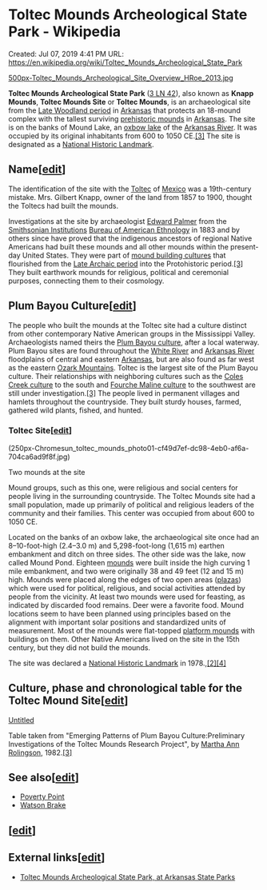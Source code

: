 # Toltec Mounds Archeological State Park - Wikipedia

Created: Jul 07, 2019 4:41 PM
URL: https://en.wikipedia.org/wiki/Toltec_Mounds_Archeological_State_Park

[500px-Toltec_Mounds_Archeological_Site_Overview_HRoe_2013.jpg](500px-Toltec_Mounds_Archeological_Site_Overview_HRoe_2013-4173d9e7-f343-4c78-9acb-9a8e9727aced.jpg)

**Toltec Mounds Archeological State Park** ([3 LN 42](https://en.wikipedia.org/wiki/Smithsonian_trinomial)), also known as **Knapp Mounds**, **Toltec Mounds Site** or **Toltec Mounds**, is an archaeological site from the [Late Woodland period](https://en.wikipedia.org/wiki/Woodland_period) in [Arkansas](https://en.wikipedia.org/wiki/Arkansas) that protects an 18-mound complex with the tallest surviving [prehistoric mounds](https://en.wikipedia.org/wiki/Mound) in [Arkansas](https://en.wikipedia.org/wiki/Arkansas). The site is on the banks of Mound Lake, an [oxbow lake](https://en.wikipedia.org/wiki/Oxbow_lake) of the [Arkansas River](https://en.wikipedia.org/wiki/Arkansas_River). It was occupied by its original inhabitants from 600 to 1050 CE.[[3]](https://en.wikipedia.org/wiki/Toltec_Mounds_Archeological_State_Park) The site is designated as a [National Historic Landmark](https://en.wikipedia.org/wiki/National_Historic_Landmark).

## Name[[edit](https://en.wikipedia.org/w/index.php?title=Toltec_Mounds_Archeological_State_Park&action=edit&section=1)]

The identification of the site with the [Toltec](https://en.wikipedia.org/wiki/Toltec) of [Mexico](https://en.wikipedia.org/wiki/Mexico) was a 19th-century mistake. Mrs. Gilbert Knapp, owner of the land from 1857 to 1900, thought the Toltecs had built the mounds.

Investigations at the site by archaeologist [Edward Palmer](https://en.wikipedia.org/wiki/Edward_Palmer_(botanist)) from the [Smithsonian Institutions](https://en.wikipedia.org/wiki/Smithsonian_Institution) [Bureau of American Ethnology](https://en.wikipedia.org/wiki/Bureau_of_American_Ethnology) in 1883 and by others since have proved that the indigenous ancestors of regional Native Americans had built these mounds and all other mounds within the present-day United States. They were part of [mound building cultures](https://en.wikipedia.org/wiki/Mound_builder_(people)) that flourished from the [Late Archaic period](https://en.wikipedia.org/wiki/Archaic_period_in_the_Americas) into the Protohistoric period.[[3]](https://en.wikipedia.org/wiki/Toltec_Mounds_Archeological_State_Park) They built earthwork mounds for religious, political and ceremonial purposes, connecting them to their cosmology.

## Plum Bayou Culture[[edit](https://en.wikipedia.org/w/index.php?title=Toltec_Mounds_Archeological_State_Park&action=edit&section=2)]

The people who built the mounds at the Toltec site had a culture distinct from other contemporary Native American groups in the Mississippi Valley. Archaeologists named theirs the [Plum Bayou culture](https://en.wikipedia.org/wiki/Plum_Bayou_culture), after a local waterway. Plum Bayou sites are found throughout the [White River](https://en.wikipedia.org/wiki/White_River_(Arkansas)) and [Arkansas River](https://en.wikipedia.org/wiki/Arkansas_River) floodplains of central and eastern [Arkansas](https://en.wikipedia.org/wiki/Arkansas), but are also found as far west as the eastern [Ozark Mountains](https://en.wikipedia.org/wiki/Ozark_Mountains). Toltec is the largest site of the Plum Bayou culture. Their relationships with neighboring cultures such as the [Coles Creek culture](https://en.wikipedia.org/wiki/Coles_Creek_culture) to the south and [Fourche Maline culture](https://en.wikipedia.org/wiki/Fourche_Maline_culture) to the southwest are still under investigation.[[3]](https://en.wikipedia.org/wiki/Toltec_Mounds_Archeological_State_Park) The people lived in permanent villages and hamlets throughout the countryside. They built sturdy houses, farmed, gathered wild plants, fished, and hunted.

### Toltec Site[[edit](https://en.wikipedia.org/w/index.php?title=Toltec_Mounds_Archeological_State_Park&action=edit&section=3)]

(250px-Chromesun_toltec_mounds_photo01-cf49d7ef-dc98-4eb0-af6a-704ca6ad9f8f.jpg)

Two mounds at the site

Mound groups, such as this one, were religious and social centers for people living in the surrounding countryside. The Toltec Mounds site had a small population, made up primarily of political and religious leaders of the community and their families. This center was occupied from about 600 to 1050 CE.

Located on the banks of an oxbow lake, the archaeological site once had an 8–10-foot-high (2.4–3.0 m) and 5,298-foot-long (1,615 m) earthen embankment and ditch on three sides. The other side was the lake, now called Mound Pond. Eighteen [mounds](https://en.wikipedia.org/wiki/Platform_mound) were built inside the high curving 1 mile embankment, and two were originally 38 and 49 feet (12 and 15 m) high. Mounds were placed along the edges of two open areas ([plazas](https://en.wikipedia.org/wiki/Plaza)) which were used for political, religious, and social activities attended by people from the vicinity. At least two mounds were used for feasting, as indicated by discarded food remains. Deer were a favorite food. Mound locations seem to have been planned using principles based on the alignment with important solar positions and standardized units of measurement. Most of the mounds were flat-topped [platform mounds](https://en.wikipedia.org/wiki/Platform_mound) with buildings on them. Other Native Americans lived on the site in the 15th century, but they did not build the mounds.

The site was declared a [National Historic Landmark](https://en.wikipedia.org/wiki/National_Historic_Landmark) in 1978.,[[2][4]](https://en.wikipedia.org/wiki/Toltec_Mounds_Archeological_State_Park)

## Culture, phase and chronological table for the Toltec Mound Site[[edit](https://en.wikipedia.org/w/index.php?title=Toltec_Mounds_Archeological_State_Park&action=edit&section=4)]

[Untitled](https://www.notion.so/fd7311dbb9d94343a6bc172d97396ff3)

Table taken from "Emerging Patterns of Plum Bayou Culture:Preliminary Investigations of the Toltec Mounds Research Project", by [Martha Ann Rolingson](https://en.wikipedia.org/w/index.php?title=Martha_Ann_Rolingson&action=edit&redlink=1), 1982.[[3]](https://en.wikipedia.org/wiki/Toltec_Mounds_Archeological_State_Park)

## See also[[edit](https://en.wikipedia.org/w/index.php?title=Toltec_Mounds_Archeological_State_Park&action=edit&section=5)]

- [Poverty Point](https://en.wikipedia.org/wiki/Poverty_Point)
- [Watson Brake](https://en.wikipedia.org/wiki/Watson_Brake)

## [[edit](https://en.wikipedia.org/w/index.php?title=Toltec_Mounds_Archeological_State_Park&action=edit&section=6)]

## External links[[edit](https://en.wikipedia.org/w/index.php?title=Toltec_Mounds_Archeological_State_Park&action=edit&section=7)]

- [Toltec Mounds Archeological State Park, at Arkansas State Parks](http://www.arkansasstateparks.com/toltecmounds/)

